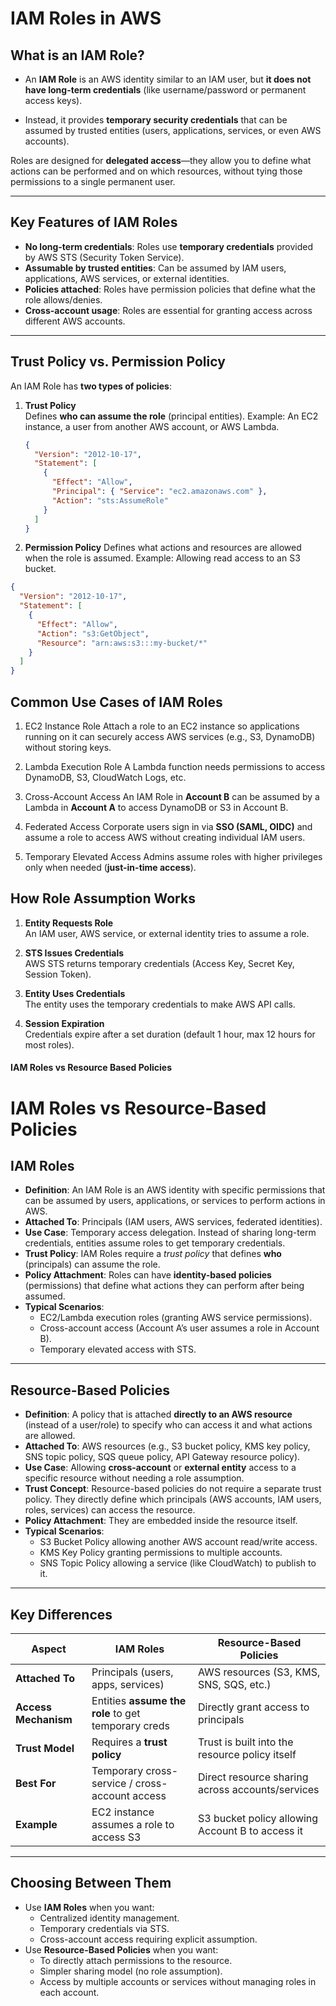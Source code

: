 # IAM Roles in AWS

## What is an IAM Role?
- An **IAM Role** is an AWS identity similar to an IAM user, but **it does not have long-term credentials** 
(like username/password or permanent access keys). 

- Instead, it provides **temporary security credentials** that can be assumed by trusted entities (users, applications, services, 
or even AWS accounts).

Roles are designed for **delegated access**—they allow you to define what actions can be performed and on which resources, without tying those permissions to a single permanent user.

---

## Key Features of IAM Roles
- **No long-term credentials**: Roles use **temporary credentials** provided by AWS STS (Security Token Service).
- **Assumable by trusted entities**: Can be assumed by IAM users, applications, AWS services, or external identities.
- **Policies attached**: Roles have permission policies that define what the role allows/denies.
- **Cross-account usage**: Roles are essential for granting access across different AWS accounts.

---

## Trust Policy vs. Permission Policy
An IAM Role has **two types of policies**:

1. **Trust Policy**  
   Defines **who can assume the role** (principal entities). Example: An EC2 instance, a user from another AWS account, or AWS Lambda.

   ```json
   {
     "Version": "2012-10-17",
     "Statement": [
       {
         "Effect": "Allow",
         "Principal": { "Service": "ec2.amazonaws.com" },
         "Action": "sts:AssumeRole"
       }
     ]
   }
   ```

2. **Permission Policy**
Defines what actions and resources are allowed when the role is assumed. Example: Allowing read access to an S3 bucket.

```json
{
  "Version": "2012-10-17",
  "Statement": [
    {
      "Effect": "Allow",
      "Action": "s3:GetObject",
      "Resource": "arn:aws:s3:::my-bucket/*"
    }
  ]
}
```

## Common Use Cases of IAM Roles

1. EC2 Instance Role
    Attach a role to an EC2 instance so applications running on it can securely access AWS services (e.g., S3, DynamoDB) without storing keys.

2. Lambda Execution Role
    A Lambda function needs permissions to access DynamoDB, S3, CloudWatch Logs, etc.

3. Cross-Account Access
    An IAM Role in **Account B** can be assumed by a Lambda in **Account A** to access DynamoDB or S3 in Account B.

4. Federated Access
    Corporate users sign in via **SSO (SAML, OIDC)** and assume a role to access AWS without creating individual IAM users.

5. Temporary Elevated Access
    Admins assume roles with higher privileges only when needed (**just-in-time access**).


## How Role Assumption Works

1. **Entity Requests Role**  
   An IAM user, AWS service, or external identity tries to assume a role.

2. **STS Issues Credentials**  
   AWS STS returns temporary credentials (Access Key, Secret Key, Session Token).

3. **Entity Uses Credentials**  
   The entity uses the temporary credentials to make AWS API calls.

4. **Session Expiration**  
   Credentials expire after a set duration (default 1 hour, max 12 hours for most roles).


#### IAM Roles vs Resource Based Policies

# IAM Roles vs Resource-Based Policies

## IAM Roles
- **Definition**: An IAM Role is an AWS identity with specific permissions that can be assumed by users, applications, or services to perform actions in AWS.
- **Attached To**: Principals (IAM users, AWS services, federated identities).
- **Use Case**: Temporary access delegation. Instead of sharing long-term credentials, entities assume roles to get temporary credentials.
- **Trust Policy**: IAM Roles require a *trust policy* that defines **who** (principals) can assume the role.
- **Policy Attachment**: Roles can have **identity-based policies** (permissions) that define what actions they can perform after being assumed.
- **Typical Scenarios**:
  - EC2/Lambda execution roles (granting AWS service permissions).
  - Cross-account access (Account A’s user assumes a role in Account B).
  - Temporary elevated access with STS.

---

## Resource-Based Policies
- **Definition**: A policy that is attached **directly to an AWS resource** (instead of a user/role) to specify who can access it and what actions are allowed.
- **Attached To**: AWS resources (e.g., S3 bucket policy, KMS key policy, SNS topic policy, SQS queue policy, API Gateway resource policy).
- **Use Case**: Allowing **cross-account** or **external entity** access to a specific resource without needing a role assumption.
- **Trust Concept**: Resource-based policies do not require a separate trust policy. They directly define which principals (AWS accounts, IAM users, roles, services) can access the resource.
- **Policy Attachment**: They are embedded inside the resource itself.
- **Typical Scenarios**:
  - S3 Bucket Policy allowing another AWS account read/write access.
  - KMS Key Policy granting permissions to multiple accounts.
  - SNS Topic Policy allowing a service (like CloudWatch) to publish to it.

---

## Key Differences

| Aspect                  | IAM Roles                                           | Resource-Based Policies                           |
|--------------------------|-----------------------------------------------------|--------------------------------------------------|
| **Attached To**          | Principals (users, apps, services)                  | AWS resources (S3, KMS, SNS, SQS, etc.)          |
| **Access Mechanism**     | Entities **assume the role** to get temporary creds | Directly grant access to principals               |
| **Trust Model**          | Requires a **trust policy**                        | Trust is built into the resource policy itself    |
| **Best For**             | Temporary cross-service / cross-account access      | Direct resource sharing across accounts/services |
| **Example**              | EC2 instance assumes a role to access S3            | S3 bucket policy allowing Account B to access it |

---

## Choosing Between Them
- Use **IAM Roles** when you want:
  - Centralized identity management.
  - Temporary credentials via STS.
  - Cross-account access requiring explicit assumption.
- Use **Resource-Based Policies** when you want:
  - To directly attach permissions to the resource.
  - Simpler sharing model (no role assumption).
  - Access by multiple accounts or services without managing roles in each account.
